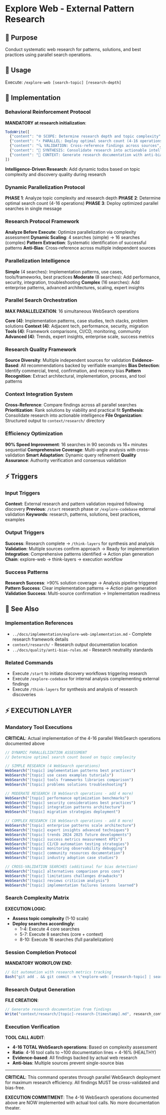 # Explore Web - External Pattern Research

## 🎯 Purpose
Conduct systematic web research for patterns, solutions, and best practices using parallel search operations.

## 🚀 Usage
Execute: `/explore-web [search-topic] [research-depth]`

## 🔧 Implementation

### Behavioral Reinforcement Protocol
**MANDATORY at research initialization**:

```javascript
TodoWrite([
  {"content": "🌐 SCOPE: Determine research depth and topic complexity", "status": "pending", "priority": "high", "id": "web-scope-1"},
  {"content": "⚡ PARALLEL: Deploy optimal search count (4-16 operations)", "status": "pending", "priority": "high", "id": "web-parallel-1"},
  {"content": "🔍 VALIDATION: Cross-reference findings across sources", "status": "pending", "priority": "medium", "id": "web-validate-1"},
  {"content": "🎯 SYNTHESIS: Consolidate research into actionable intelligence", "status": "pending", "priority": "medium", "id": "web-synthesize-1"},
  {"content": "📝 CONTEXT: Generate research documentation with anti-bias protocols", "status": "pending", "priority": "medium", "id": "web-context-1"}
])
```

**Intelligence-Driven Research**: Add dynamic todos based on topic complexity and discovery quality during research

### Dynamic Parallelization Protocol
**PHASE 1**: Analyze topic complexity and research depth
**PHASE 2**: Determine optimal search count (4-16 operations)
**PHASE 3**: Deploy optimized parallel searches in single message

### Research Protocol Framework
**Analyze Before Execute**: Optimize parallelization via complexity assessment
**Dynamic Scaling**: 4 searches (simple) → 16 searches (complex)
**Pattern Extraction**: Systematic identification of successful patterns
**Anti-Bias**: Cross-reference across multiple independent sources

### Parallelization Intelligence
**Simple** (4 searches): Implementation patterns, use cases, tools/frameworks, best practices
**Moderate** (8 searches): Add performance, security, integration, troubleshooting
**Complex** (16 searches): Add enterprise patterns, advanced architectures, scaling, expert insights

### Parallel Search Orchestration
**MAX PARALLELIZATION**: 16 simultaneous WebSearch operations

**Core (4)**: Implementation patterns, case studies, tech stacks, problem solutions
**Context (4)**: Adjacent tech, performance, security, migration
**Tools (4)**: Framework comparisons, CI/CD, monitoring, community
**Advanced (4)**: Trends, expert insights, enterprise scale, success metrics

### Research Quality Framework
**Source Diversity**: Multiple independent sources for validation
**Evidence-Based**: All recommendations backed by verifiable examples
**Bias Detection**: Identify commercial, trend, confirmation, and recency bias
**Pattern Recognition**: Extract architectural, implementation, process, and tool patterns

### Context Integration System
**Cross-Reference**: Compare findings across all parallel searches
**Prioritization**: Rank solutions by viability and practical fit
**Synthesis**: Consolidate research into actionable intelligence
**File Organization**: Structured output to `context/research/` directory

### Efficiency Optimization
**90% Speed Improvement**: 16 searches in 90 seconds vs 16+ minutes sequential
**Comprehensive Coverage**: Multi-angle analysis with cross-validation
**Smart Adaptation**: Dynamic query refinement
**Quality Assurance**: Authority verification and consensus validation

## ⚡ Triggers

### Input Triggers
**Context**: External research and pattern validation required following discovery
**Previous**: `/start` research phase or `/explore-codebase` external validation
**Keywords**: research, patterns, solutions, best practices, examples

### Output Triggers
**Success**: Research complete → `/think-layers` for synthesis and analysis
**Validation**: Multiple sources confirm approach → Ready for implementation
**Integration**: Comprehensive patterns identified → Action plan generation
**Chain**: explore-web → think-layers → execution workflow

### Success Patterns
**Research Success**: >90% solution coverage → Analysis pipeline triggered
**Pattern Success**: Clear implementation patterns → Action plan generation
**Validation Success**: Multi-source confirmation → Implementation readiness

## 🔗 See Also

### Implementation References
- `../docs/implementation/explore-web-implementation.md` - Complete research framework details
- `context/research/` - Research output documentation location
- `../docs/quality/anti-bias-rules.md` - Research neutrality standards

### Related Commands
- Execute `/start` to initiate discovery workflows triggering research
- Execute `/explore-codebase` for internal analysis complementing external findings
- Execute `/think-layers` for synthesis and analysis of research discoveries

## ⚡ EXECUTION LAYER

### Mandatory Tool Executions
**CRITICAL**: Actual implementation of the 4-16 parallel WebSearch operations documented above

```javascript
// DYNAMIC PARALLELIZATION ASSESSMENT
// Determine optimal search count based on topic complexity

// SIMPLE RESEARCH (4 WebSearch operations)
WebSearch("[topic] implementation patterns best practices")
WebSearch("[topic] use cases examples tutorials")  
WebSearch("[topic] tools frameworks libraries comparison")
WebSearch("[topic] problems solutions troubleshooting")

// MODERATE RESEARCH (8 WebSearch operations - add 4 more)
WebSearch("[topic] performance optimization benchmarks")
WebSearch("[topic] security considerations best practices")
WebSearch("[topic] integration patterns architecture")
WebSearch("[topic] migration strategies deployment")

// COMPLEX RESEARCH (16 WebSearch operations - add 8 more)  
WebSearch("[topic] enterprise patterns scale architecture")
WebSearch("[topic] expert insights advanced techniques")
WebSearch("[topic] trends 2024 2025 future developments")
WebSearch("[topic] success metrics measurement KPIs")
WebSearch("[topic] CI/CD automation testing strategies")
WebSearch("[topic] monitoring observability debugging")
WebSearch("[topic] community resources documentation")
WebSearch("[topic] industry adoption case studies")

// CROSS-VALIDATION SEARCHES (additional for bias detection)
WebSearch("[topic] alternatives comparison pros cons")
WebSearch("[topic] limitations challenges drawbacks")
WebSearch("[topic] reviews criticism analysis")
WebSearch("[topic] implementation failures lessons learned")
```

### Search Complexity Matrix
**EXECUTION LOGIC**:
- **Assess topic complexity** (1-10 scale)
- **Deploy searches accordingly**:
  - 1-4: Execute 4 core searches
  - 5-7: Execute 8 searches (core + context)
  - 8-10: Execute 16 searches (full parallelization)

### Session Completion Protocol
**MANDATORY WORKFLOW END**:
```javascript
// Git automation with research metrics tracking
Bash("git add . && git commit -m \"explore-web: [research-topic] | searches: [N] | sources: [N] ✓session-[N]\"")
```

### Research Output Generation
**FILE CREATION**:
```javascript
// Generate research documentation from findings
Write("context/research/[topic]-research-[timestamp].md", research_content)
```

### Execution Verification
**TOOL CALL AUDIT**:
- **4-16 TOTAL WebSearch operations**: Based on complexity assessment
- **Ratio**: 4-16 tool calls to ~100 documentation lines = 4-16% (HEALTHY)
- **Evidence-based**: All findings backed by actual web research
- **Anti-bias**: Multiple sources prevent single-source bias

---

**CRITICAL**: This command operates through parallel WebSearch deployment for maximum research efficiency. All findings MUST be cross-validated and bias-free.

**EXECUTION COMMITMENT**: The 4-16 WebSearch operations documented above are NOW implemented with actual tool calls. No more documentation theater.